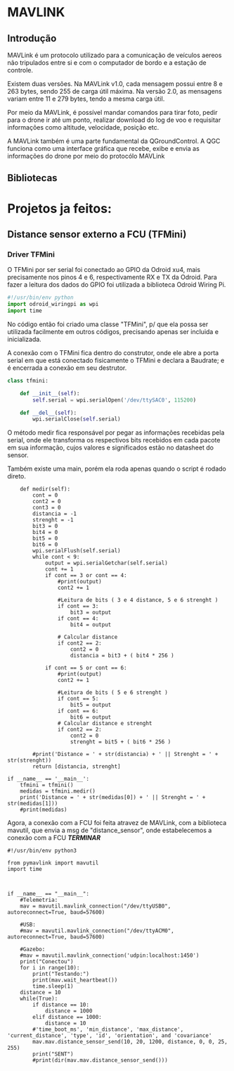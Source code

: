 # MAVLINK

## Introdução

MAVLink é um protocolo utilizado para a comunicação de veículos aereos não tripulados entre si e com o computador de bordo e a estação de controle.

Existem duas versões. Na MAVLink v1.0, cada mensagem possui entre 8 e 263 bytes, sendo 255 de carga útil máxima. Na versão 2.0, as mensagens variam entre 11 e 279 bytes, tendo a mesma carga útil.

Por meio da MAVLink, é possível mandar comandos para tirar foto, pedir para o drone ir até um ponto, realizar download do log de voo e requisitar informações como altitude, velocidade, posição etc.

A MAVLink também é uma parte fundamental da QGroundControl. A QGC funciona como uma interface gráfica que recebe, exibe e envia as informações do drone por meio do protocólo MAVLink

## Bibliotecas

# Projetos ja feitos:

## Distance sensor externo a FCU (TFMini)

### Driver TFMini

O TFMini por ser serial foi conectado ao GPIO da Odroid xu4, mais precisamente nos pinos 4 e 6, respectivamente RX e TX da Odroid.
Para fazer a leitura dos dados do GPIO foi utilizada a biblioteca Odroid Wiring Pi.

```Python
#!/usr/bin/env python
import odroid_wiringpi as wpi
import time
```
No código então foi criado uma classe "TFMini", p/ que ela possa ser utilizada facilmente em outros códigos, precisando apenas ser incluida e inicializada.

A conexão com o TFMini fica dentro do construtor, onde ele abre a porta serial em que está conectado fisicamente o TFMini e declara a Baudrate; e é encerrada a conexão em seu destrutor.

```Python
class tfmini:

	def __init__(self):
		self.serial = wpi.serialOpen('/dev/ttySAC0', 115200)

	def __del__(self):				
		wpi.serialClose(self.serial)	
```

O método medir fica responsável por pegar as informações recebidas pela serial, onde ele transforma os respectivos bits recebidos em cada pacote em sua informação, cujos valores e significados estão no datasheet do sensor.

Também existe uma main, porém ela roda apenas quando o script é rodado direto.

```python=
	def medir(self):
		cont = 0
		cont2 = 0
		cont3 = 0
		distancia = -1
		strenght = -1
		bit3 = 0
		bit4 = 0
		bit5 = 0
		bit6 = 0
		wpi.serialFlush(self.serial)
		while cont < 9:
			output = wpi.serialGetchar(self.serial)
			cont += 1
			if cont == 3 or cont == 4:
				#print(output)
				cont2 += 1

				#Leitura de bits ( 3 e 4 distance, 5 e 6 strenght )
				if cont == 3:
					bit3 = output
				if cont == 4:
					bit4 = output

				# Calcular distance
				if cont2 == 2:
					cont2 = 0
					distancia = bit3 + ( bit4 * 256 )

			if cont == 5 or cont == 6:
				#print(output)
				cont2 += 1

				#Leitura de bits ( 5 e 6 strenght )
				if cont == 5:
					bit5 = output
				if cont == 6:
					bit6 = output
				# Calcular distance e strenght
				if cont2 == 2:
					cont2 = 0
					strenght = bit5 + ( bit6 * 256 )

		#print('Distance = ' + str(distancia) + ' || Strenght = ' + str(strenght))
		return [distancia, strenght]				

if __name__ == '__main__':
	tfmini = tfmini()
	medidas = tfmini.medir()
	print('Distance = ' + str(medidas[0]) + ' || Strenght = ' + str(medidas[1]))
	#print(medidas)
```

Agora, a conexão com a FCU foi feita atravez de MAVLink, com a biblioteca mavutil, que envia a msg de "distance_sensor", onde estabelecemos a conexão com a FCU *****TERMINAR*****

```python=
#!/usr/bin/env python3

from pymavlink import mavutil
import time



if __name__ == "__main__":
	#Telemetria:
	mav = mavutil.mavlink_connection("/dev/ttyUSB0", autoreconnect=True, baud=57600)

	#USB:
	#mav = mavutil.mavlink_connection("/dev/ttyACM0", autoreconnect=True, baud=57600)

	#Gazebo:
	#mav = mavutil.mavlink_connection('udpin:localhost:1450')
	print("Conectou")
	for i in range(10):
		print("Testando:")
		print(mav.wait_heartbeat())
		time.sleep(1)
	distance = 10
	while(True):
		if distance == 10:
			distance = 1000
		elif distance == 1000:
			distance = 10
		#'time_boot_ms', 'min_distance', 'max_distance', 'current_distance', 'type', 'id', 'orientation', and 'covariance'
		mav.mav.distance_sensor_send(10, 20, 1200, distance, 0, 0, 25, 255)
		print("SENT")
		#print(dir(mav.mav.distance_sensor_send()))
```
